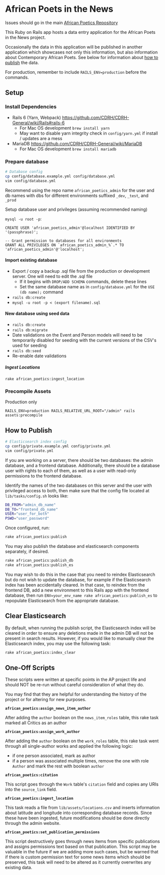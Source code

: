 # African Poets in the News

Issues should go in the main [African Poetics Repository](https://github.com/CDRH/african_poetics)

This Ruby on Rails app hosts a data entry application for the African Poets in the News project.

Occasionally the data in this application will be published in another application which showcases
not only this information, but also information about Contemporary African Poets. See below for
information about [how to publish](#how-to-publish) the data.

For production, remember to include `RAILS_ENV=production` before the commands.

## Setup

### Install Dependencies
- Rails 6 (Yarn, Webpack) https://github.com/CDRH/CDRH-General/wiki/Rails#rails-6
  - For Mac OS development `brew install yarn`
  - May want to disable yarn integrity check in `config/yarn.yml` if install / updates are a mess
- MariaDB https://github.com/CDRH/CDRH-General/wiki/MariaDB
  - For Mac OS development `brew install mariadb`

### Prepare database
```bash
# Database config
cp config/database.example.yml config/database.yml
vim config/database.yml
```

Recommend using the repo name `african_poetics_admin` for the user and db names
with dbs for different environments suffixed `_dev`, `_test`, and `_prod`

Setup database user and privileges (assuming recommended naming)

`mysql -u root -p`:<br>
```mysql
CREATE USER 'african_poetics_admin'@localhost IDENTIFIED BY '(passphrase)';

-- Grant permission to databases for all environments
GRANT ALL PRIVILEGES ON `african_poetics_admin_%`.* TO 'african_poetics_admin'@'localhost';
```

#### Import existing database
- Export / copy a backup .sql file from the production or development server.
  One will need to edit the .sql file
  - If it begins with `DROP/ADD SCHEMA` commands, delete these lines
  - Set the same database name as in `config/database.yml` for the
    `USE (db name);` command
- `rails db:create`
- `mysql -u root -p < (export filename).sql`

#### New database using seed data
- `rails db:create`
- `rails db:migrate`
- Date validations on the Event and Person models will need to be temporarily
  disabled for seeding with the current versions of the CSV's used for seeding
- `rails db:seed`
- Re-enable date validations

##### Ingest Locations

`rake african_poetics:ingest_location`

### Precompile Assets

Production only

`RAILS_ENV=production RAILS_RELATIVE_URL_ROOT="/admin" rails assets:precompile`

## How to Publish

```bash
# Elasticsearch index config
cp config/private.example.yml config/private.yml
vim config/private.yml
```

If you are working on a server, there should be two databases:  the admin database, and a
frontend database. Additionally, there should be a database user with rights to each of them,
as well as a user with read-only permissions to the frontend database. 

Identify the names of the two databases on this server and the user with privileged access to both,
then make sure that the config file located at `lib/tasks/config.sh` looks like:

```bash
DB_FROM="admin_db_name"
DB_TO="frontend_db_name"
USER="user_for_both"
PSWD="user_password"
```
Once configured, run:

```bash
rake african_poetics:publish
```

You may also publish the database and elasticsearch components separately, if desired.

```bash
rake african_poetics:publish_db
rake african_poetics:publish_es
```

You may wish to do this in the case that you need to reindex Elasticsearch but do not wish to update the database, for example if the Elasticsearch index has been accidentally cleared. In that case, to reindex from the frontend DB, add a new environment to this Rails app with the frontend database, then run `ENV=your_env_name rake african_poetics:publish_es` to repopulate Elasticsearch from the appropriate database.

## Clear Elasticsearch

By default, when running the publish script, the Elasticsearch index will be cleared in order to ensure any deletions made in the admin DB will not be present in search results. However, if you would like to manually clear the Elasticsearch index, you may use the following task:

```bash
rake african_poetics:index_clear
```

## One-Off Scripts

These scripts were written at specific points in the AP project life and should NOT be re-run without careful consideration of what they do.

You may find that they are helpful for understanding the history of the project or for altering for new purposes.

__`african_poetics:assign_news_item_author`__

After adding the `author` boolean on the `news_item_roles` table, this rake task marked all Critics as an author

__`african_poetics:assign_work_author`__

After adding the `author` boolean on the `work_roles` table, this rake task went through all single-author works and applied the following logic:

- if one person associated, mark as author
- if a person was associated multiple times, remove the one with role `Author` and mark the rest with boolean `author`

__`african_poetics:citation`__

This script goes through the `Work` table's `citation` field and copies any URIs into the `source_link` field.

__`african_poetics:ingest_location`__

This task reads a file from `lib/assets/locations.csv` and inserts information about latitude and longitude into corresponding database records. Since these have been ingested, future modifications should be done directly through the admin website.

__`african_poetics:set_publication_permissions`__

This script destructively goes through news items from specific publications and assigns permissions text based on that publication.  This script may be valuable in the future if we are adding more such cases, but be warned that if there is custom permission text for some news items which should be preserved, this task will need to be altered as it currently overwrites any existing data.

